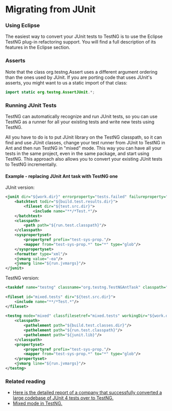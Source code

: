 # Migrating from JUnit

### Using Eclipse

The easiest way to convert your JUnit tests to TestNG is to use the Eclipse TestNG plug-in refactoring support. You will find a full description of its features in the Eclipse section.

### Asserts

Note that the class org.testng.Assert uses a different argument ordering than the ones used by JUnit. If you are porting code that uses JUnit's asserts, you might want to us a static import of that class:

```java
import static org.testng.AssertJUnit.*;
```

### Running JUnit Tests

TestNG can automatically recognize and run JUnit tests, so you can use TestNG as a runner for all your existing tests and write new tests using TestNG.

All you have to do is to put JUnit library on the TestNG classpath, so it can find and use JUnit classes, change your test runner from JUnit to TestNG in Ant and then run TestNG in "mixed" mode. This way you can have all your tests in the same project, even in the same package, and start using TestNG. This approach also allows you to convert your existing JUnit tests to TestNG incrementally.

#### Example - replacing JUnit Ant task with TestNG one
JUnit version:

```xml
<junit dir="${work.dir}" errorproperty="tests.failed" failureproperty="tests.failed" fork="true">
    <batchtest todir="${build.test.results.dir}">
        <fileset dir="${test.src.dir}">
            <include name="**/*Test.*"/>
    </batchtest>
    <classpath>
        <path path="${run.test.classpath}"/>
    </classpath>
    <syspropertyset>
        <propertyref prefix="test-sys-prop."/>
        <mapper from="test-sys-prop.*" to="*" type="glob"/>
    </syspropertyset>
    <formatter type="xml"/>
    <jvmarg value="-ea"/>
    <jvmarg line="${run.jvmargs}"/>
</junit>
```
TestNG version:
```xml
<taskdef name="testng" classname="org.testng.TestNGAntTask" classpath="${run.test.classpath}"/>
 
<fileset id="mixed.tests" dir="${test.src.dir}">
    <include name="**/*Test.*"/>
</fileset>
 
<testng mode="mixed" classfilesetref="mixed.tests" workingDir="${work.dir}" failureProperty="tests.failed" outputdir="${build.test.results.dir}">
    <classpath>
        <pathelement path="${build.test.classes.dir}"/>
        <pathelement path="${run.test.classpath}"/>
        <pathelement path="${junit.lib}"/>
    </classpath>
    <propertyset>
        <propertyref prefix="test-sys-prop."/>
        <mapper from="test-sys-prop.*" to="*" type="glob"/>
    </propertyset>
    <jvmarg line="${run.jvmargs}"/>
</testng>
```

### Related reading
* [Here is the detailed report of a company that successfully converted a large codebase of JUnit 4 tests over to TestNG.](http://www.opengamma.com/blog/2011/04/04/converting-opengamma-junit-testng)
* [Mixed mode in TestNG.](http://wiki.netbeans.org/TestNG_MixedMode)